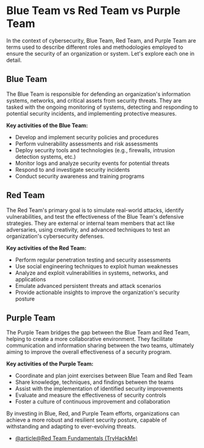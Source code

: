 # Blue Team vs Red Team vs Purple Team

In the context of cybersecurity, Blue Team, Red Team, and Purple Team are terms used to describe different roles and methodologies employed to ensure the security of an organization or system. Let's explore each one in detail.

## Blue Team

The Blue Team is responsible for defending an organization's information systems, networks, and critical assets from security threats. They are tasked with the ongoing monitoring of systems, detecting and responding to potential security incidents, and implementing protective measures.

**Key activities of the Blue Team:**

- Develop and implement security policies and procedures
- Perform vulnerability assessments and risk assessments
- Deploy security tools and technologies (e.g., firewalls, intrusion detection systems, etc.)
- Monitor logs and analyze security events for potential threats
- Respond to and investigate security incidents
- Conduct security awareness and training programs

## Red Team

The Red Team's primary goal is to simulate real-world attacks, identify vulnerabilities, and test the effectiveness of the Blue Team's defensive strategies. They are external or internal team members that act like adversaries, using creativity, and advanced techniques to test an organization's cybersecurity defenses.

**Key activities of the Red Team:**

- Perform regular penetration testing and security assessments
- Use social engineering techniques to exploit human weaknesses
- Analyze and exploit vulnerabilities in systems, networks, and applications
- Emulate advanced persistent threats and attack scenarios
- Provide actionable insights to improve the organization's security posture

## Purple Team

The Purple Team bridges the gap between the Blue Team and Red Team, helping to create a more collaborative environment. They facilitate communication and information sharing between the two teams, ultimately aiming to improve the overall effectiveness of a security program.

**Key activities of the Purple Team:**

- Coordinate and plan joint exercises between Blue Team and Red Team
- Share knowledge, techniques, and findings between the teams
- Assist with the implementation of identified security improvements
- Evaluate and measure the effectiveness of security controls
- Foster a culture of continuous improvement and collaboration

By investing in Blue, Red, and Purple Team efforts, organizations can achieve a more robust and resilient security posture, capable of withstanding and adapting to ever-evolving threats.

- [@article@Red Team Fundamentals (TryHackMe)](https://tryhackme.com/room/redteamfundamentals)